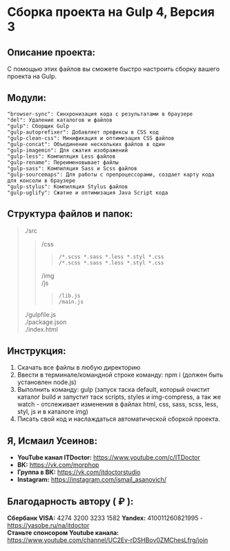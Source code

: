 # Сборка проекта на Gulp 4, Версия 3

## Описание проекта: 
С помощью этих файлов вы сможете быстро настроить сборку вашего проекта на Gulp. 

## Модули:
    "browser-sync": Синхронизация кода с результатами в браузере
    "del": Удаление каталогов и файлов
    "gulp": Сборщик Gulp
    "gulp-autoprefixer": Добавляет префиксы в CSS код
    "gulp-clean-css": Минификация и оптимизация CSS файлов 
    "gulp-concat": Объединение нескольких файлов в один
    "gulp-imagemin": Для сжатия изображений
    "gulp-less": Компиляция Less файлов
    "gulp-rename": Переименовывает файлы
    "gulp-sass": Компиляция Sass и Scss файлов
    "gulp-sourcemaps": Для работы с препроцессорами, создает карту кода для консоли в браузере
    "gulp-stylus": Компиляция Stylus файлов 
    "gulp-uglify": Сжатие и оптимизация Java Script кода

## Структура файлов и папок:  
>./src  
>>	/css  
>>>		/*.scss *.sass *.less *.styl *.css 
>>>		/*.scss *.sass *.less *.styl *.css 
>> /img  
>>	/js  
>>>		/lib.js  
>>>		/main.js  
>./gulpfile.js  
>./package.json  
>./index.html  

## Инструкция:  
1. Скачать все файлы в любую директорию   
2. Ввести в терминале/командной строке команду: npm i (должен быть установлен node.js) 
3. Выполнить команду: gulp (запуск таска default, который очистит каталог build и запустит таск scripts, styles и img-compress, а так же watch - отслеживает изменения в файлах html, css, sass, scss, less, styl, js и в каталоге img) 
4. Писать свой код и наслаждаться автоматической сборкой проекта. 

## Я, Исмаил Усеинов:
* __YouTube канал ITDoctor:__ https://www.youtube.com/c/ITDoctor
* __ВК:__ https://vk.com/morphop
* __Группа в ВК:__ https://vk.com/itdoctorstudio
* __Instagram:__ https://instagram.com/ismail_asanovich/

## Благодарность автору ( ₽ ):
__Сбербанк VISA:__ 4274 3200 3233 1582
__Yandex:__ 410011260821995 - https://yasobe.ru/na/itdoctor  
__Станьте спонсором Youtube канала:__ https://www.youtube.com/channel/UC2Ev-rDSHBov0ZMChesLfrg/join
